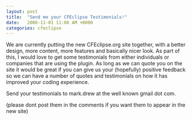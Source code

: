 ```yaml
---
layout: post
title:  "Send me your CFEclipse Testimonials!"
date:   2006-11-01 11:06 AM +0000
categories: cfeclipse
---
```

We are currently putting the new CFEclipse.org site together, with a better design, more content, more features and basically nicer look. As part of this, I would love to get some testimonials from either individuals or companies that are using the plugin. As long as we can quote you on the site it would be great if you can give us your (hopefully) positive feedback so we can have a number of quotes and testimonials on how it has improved your coding experience.

Send your testimonials to mark.drew at the well known gmail dot com.

(please dont post them in the comments if you want them to appear in the new site)